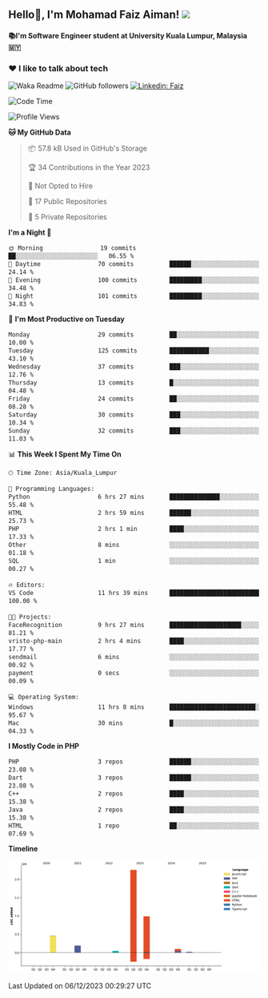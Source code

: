 <h2> Hello👋, I'm Mohamad Faiz Aiman! <img src="https://media.giphy.com/media/12oufCB0MyZ1Go/giphy.gif" width="50"></h2>

#### 📚I'm Software Engineer student at University Kuala Lumpur, Malaysia 🇲🇾
###  ❤️ I like to talk about tech 


![Waka Readme](https://github.com/anmol098/anmol098/workflows/Waka%20Readme/badge.svg)
![GitHub followers](https://img.shields.io/github/followers/faizaiman?label=Follow&style=social)
[![Linkedin: Faiz](https://img.shields.io/badge/-Faiz-blue?style=flat-square&logo=Linkedin&logoColor=white&link=https://www.linkedin.com/in/mohamad-faiz-aiman-623747192/)](https://www.linkedin.com/in/mohamad-faiz-aiman-623747192/)

<!--START_SECTION:waka-->
![Code Time](http://img.shields.io/badge/Code%20Time-181%20hrs%2055%20mins-blue)

![Profile Views](http://img.shields.io/badge/Profile%20Views-4-blue)

**🐱 My GitHub Data** 

> 📦 57.8 kB Used in GitHub's Storage 
 > 
> 🏆 34 Contributions in the Year 2023
 > 
> 🚫 Not Opted to Hire
 > 
> 📜 17 Public Repositories 
 > 
> 🔑 5 Private Repositories 
 > 
**I'm a Night 🦉** 

```text
🌞 Morning                19 commits          ██░░░░░░░░░░░░░░░░░░░░░░░   06.55 % 
🌆 Daytime                70 commits          ██████░░░░░░░░░░░░░░░░░░░   24.14 % 
🌃 Evening                100 commits         █████████░░░░░░░░░░░░░░░░   34.48 % 
🌙 Night                  101 commits         █████████░░░░░░░░░░░░░░░░   34.83 % 
```
📅 **I'm Most Productive on Tuesday** 

```text
Monday                   29 commits          ██░░░░░░░░░░░░░░░░░░░░░░░   10.00 % 
Tuesday                  125 commits         ███████████░░░░░░░░░░░░░░   43.10 % 
Wednesday                37 commits          ███░░░░░░░░░░░░░░░░░░░░░░   12.76 % 
Thursday                 13 commits          █░░░░░░░░░░░░░░░░░░░░░░░░   04.48 % 
Friday                   24 commits          ██░░░░░░░░░░░░░░░░░░░░░░░   08.28 % 
Saturday                 30 commits          ███░░░░░░░░░░░░░░░░░░░░░░   10.34 % 
Sunday                   32 commits          ███░░░░░░░░░░░░░░░░░░░░░░   11.03 % 
```


📊 **This Week I Spent My Time On** 

```text
🕑︎ Time Zone: Asia/Kuala_Lumpur

💬 Programming Languages: 
Python                   6 hrs 27 mins       ██████████████░░░░░░░░░░░   55.48 % 
HTML                     2 hrs 59 mins       ██████░░░░░░░░░░░░░░░░░░░   25.73 % 
PHP                      2 hrs 1 min         ████░░░░░░░░░░░░░░░░░░░░░   17.33 % 
Other                    8 mins              ░░░░░░░░░░░░░░░░░░░░░░░░░   01.18 % 
SQL                      1 min               ░░░░░░░░░░░░░░░░░░░░░░░░░   00.27 % 

🔥 Editors: 
VS Code                  11 hrs 39 mins      █████████████████████████   100.00 % 

🐱‍💻 Projects: 
FaceRecognition          9 hrs 27 mins       ████████████████████░░░░░   81.21 % 
vristo-php-main          2 hrs 4 mins        ████░░░░░░░░░░░░░░░░░░░░░   17.77 % 
sendmail                 6 mins              ░░░░░░░░░░░░░░░░░░░░░░░░░   00.92 % 
payment                  0 secs              ░░░░░░░░░░░░░░░░░░░░░░░░░   00.09 % 

💻 Operating System: 
Windows                  11 hrs 8 mins       ████████████████████████░   95.67 % 
Mac                      30 mins             █░░░░░░░░░░░░░░░░░░░░░░░░   04.33 % 
```

**I Mostly Code in PHP** 

```text
PHP                      3 repos             ██████░░░░░░░░░░░░░░░░░░░   23.08 % 
Dart                     3 repos             ██████░░░░░░░░░░░░░░░░░░░   23.08 % 
C++                      2 repos             ████░░░░░░░░░░░░░░░░░░░░░   15.38 % 
Java                     2 repos             ████░░░░░░░░░░░░░░░░░░░░░   15.38 % 
HTML                     1 repo              ██░░░░░░░░░░░░░░░░░░░░░░░   07.69 % 
```



**Timeline**

![Lines of Code chart](https://raw.githubusercontent.com/faizaiman/faizaiman/main/assets/bar_graph.png)


 Last Updated on 06/12/2023 00:29:27 UTC
<!--END_SECTION:waka-->
